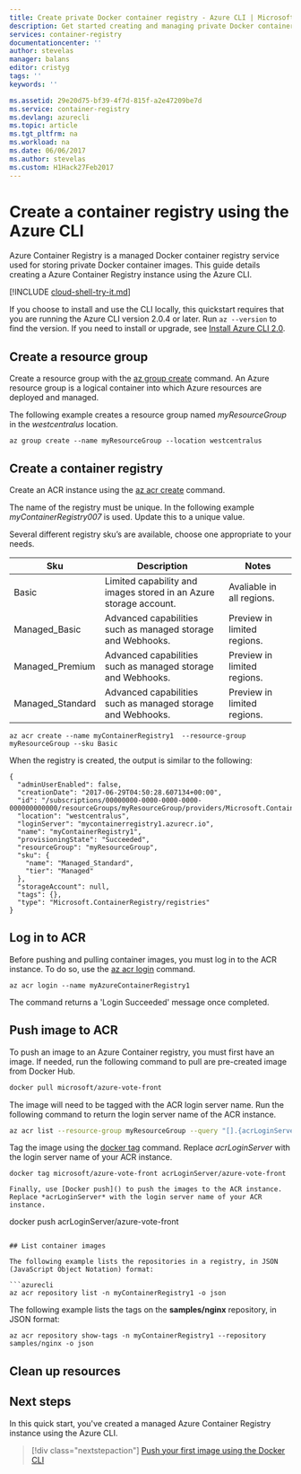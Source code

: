 ```yaml
---
title: Create private Docker container registry - Azure CLI | Microsoft Docs
description: Get started creating and managing private Docker container registries with the Azure CLI 2.0
services: container-registry
documentationcenter: ''
author: stevelas
manager: balans
editor: cristyg
tags: ''
keywords: ''

ms.assetid: 29e20d75-bf39-4f7d-815f-a2e47209be7d
ms.service: container-registry
ms.devlang: azurecli
ms.topic: article
ms.tgt_pltfrm: na
ms.workload: na
ms.date: 06/06/2017
ms.author: stevelas
ms.custom: H1Hack27Feb2017
---
```


# Create a container registry using the Azure CLI

Azure Container Registry is a managed Docker container registry service used for storing private Docker container images. This guide details creating a Azure Container Registry instance using the Azure CLI.

[!INCLUDE [cloud-shell-try-it.md](../../includes/cloud-shell-try-it.md)]

If you choose to install and use the CLI locally, this quickstart requires that you are running the Azure CLI version 2.0.4 or later. Run `az --version` to find the version. If you need to install or upgrade, see [Install Azure CLI 2.0]( /cli/azure/install-azure-cli). 

## Create a resource group

Create a resource group with the [az group create](/cli/azure/group#create) command. An Azure resource group is a logical container into which Azure resources are deployed and managed. 

The following example creates a resource group named *myResourceGroup* in the *westcentralus* location.

```azurecli-interactive 
az group create --name myResourceGroup --location westcentralus
```

## Create a container registry

Create an ACR instance using the [az acr create](/cli/azure/acr#create) command.

The name of the registry must be unique. In the following example *myContainerRegistry007* is used. Update this to a unique value. 

Several different registry sku’s are available, choose one appropriate to your needs.

| Sku | Description | Notes |
|---|---|---|
| Basic | Limited capability and images stored in an Azure storage account. | Avaliable in all regions. |
| Managed_Basic | Advanced capabilities such as managed storage and Webhooks. | Preview in limited regions. |
| Managed_Premium | Advanced capabilities such as managed storage and Webhooks. | Preview in limited regions. |
| Managed_Standard | Advanced capabilities such as managed storage and Webhooks. | Preview in limited regions. |

```azurecli
az acr create --name myContainerRegistry1  --resource-group myResourceGroup --sku Basic
```

When the registry is created, the output is similar to the following:

```azurecli
{
  "adminUserEnabled": false,
  "creationDate": "2017-06-29T04:50:28.607134+00:00",
  "id": "/subscriptions/00000000-0000-0000-0000-000000000000/resourceGroups/myResourceGroup/providers/Microsoft.ContainerRegistry/registries/myContainerRegistry1",
  "location": "westcentralus",
  "loginServer": "mycontainerregistry1.azurecr.io",
  "name": "myContainerRegistry1",
  "provisioningState": "Succeeded",
  "resourceGroup": "myResourceGroup",
  "sku": {
    "name": "Managed_Standard",
    "tier": "Managed"
  },
  "storageAccount": null,
  "tags": {},
  "type": "Microsoft.ContainerRegistry/registries"
}
```

## Log in to ACR

Before pushing and pulling container images, you must log in to the ACR instance. To do so, use the [az acr login](/cli/azure/acr#login) command.

```azurecli-interactive
az acr login --name myAzureContainerRegistry1
```

The command returns a 'Login Succeeded' message once completed.

## Push image to ACR

To push an image to an Azure Container registry, you must first have an image. If needed, run the following command to pull are pre-created image from Docker Hub.

```bash
docker pull microsoft/azure-vote-front
```

The image will need to be tagged with the ACR login server name. Run the following command to return the login server name of the ACR instance.

```bash
az acr list --resource-group myResourceGroup --query "[].{acrLoginServer:loginServer}" --output table
```

Tag the image using the [docker tag]() command. Replace *acrLoginServer* with the login server name of your ACR instance.

```
docker tag microsoft/azure-vote-front acrLoginServer/azure-vote-front

Finally, use [Docker push]() to push the images to the ACR instance. Replace *acrLoginServer* with the login server name of your ACR instance.

```
docker push acrLoginServer/azure-vote-front
```

## List container images

The following example lists the repositories in a registry, in JSON (JavaScript Object Notation) format:

```azurecli
az acr repository list -n myContainerRegistry1 -o json
```

The following example lists the tags on the **samples/nginx** repository, in JSON format:

```azurecli
az acr repository show-tags -n myContainerRegistry1 --repository samples/nginx -o json
```

## Clean up resources

## Next steps

In this quick start, you've created a managed Azure Container Registry instance using the Azure CLI.

> [!div class="nextstepaction"]
> [Push your first image using the Docker CLI](container-registry-get-started-docker-cli.md)